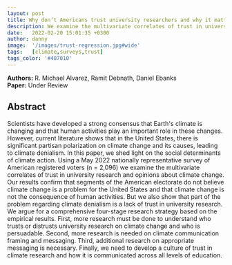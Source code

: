 ```yaml
---
layout: post
title: Why don’t Americans trust university researchers and why it matters for climate change
description: We examine the multivariate correlates of trust in university research and opinions about climate change using high-quality survey data.
date:   2022-02-20 15:01:35 +0300
author: danny
image:  '/images/trust-regression.jpg#wide'
tags:   [climate,surveys,trust]
tags_color: '#487010'
---
```


<b>Authors:</b> R. Michael Alvarez, Ramit Debnath, Daniel Ebanks <br>
<b>Paper:</b> Under Review

## Abstract

Scientists have developed a strong consensus that Earth's climate is changing and that human activities play an important role in these changes. However, current literature shows that in the United States, there is significant partisan polarization on climate change and its causes, leading to climate denialism. In this paper, we shed light on the social determinants of climate action. Using a May 2022 nationally representative survey of American registered voters (n = 2,096) we examine the multivariate correlates of trust in university research and opinions about climate change. Our results confirm that segments of the American electorate do not believe climate change is a problem for the United States and that climate change is not the consequence of human activities. But we also show that part of the problem regarding climate denialism is a lack of trust in university research. We argue for a comprehensive four-stage research strategy based on the empirical results. First, more research must be done to understand who trusts or distrusts university research on climate change and who is persuadable. Second, more research is needed on climate communication framing and messaging. Third, additional research on appropriate messaging is necessary. Finally, we need to develop a culture of trust in climate research and how it is communicated across all levels of education.   